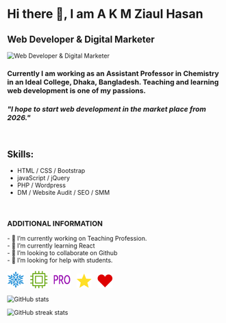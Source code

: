 # Hi there 👋, I am A K M Ziaul Hasan
## Web Developer & Digital Marketer
![Web Developer & Digital Marketer](https://z3online.com/wp-content/uploads/2024/04/banner.jpeg) <br>

<h3>Currently I am working as an Assistant Professor in Chemistry in an Ideal College, Dhaka, Bangladesh.
Teaching and learning web development is one of my passions.</h3>
<h3><i> "I hope to start web development in the market place from 2026."</i> </h3><br>

<h2>Skills: </h2>
<ul>
  <li>HTML / CSS / Bootstrap</li>
  <li>javaScript / jQuery</li>
  <li>PHP / Wordpress</li>
  <li>DM / Website Audit / SEO / SMM</li>
</ul> <br>
<h3> ADDITIONAL INFORMATION</h3>
- 🔭 I’m currently working on Teaching Profession. <br>
- 🌱 I’m currently learning React <br> 
- 👯 I’m looking to collaborate on Github <br>
- 🤔 I’m looking for help with students. <br>
 <br>
<a href='https://archiveprogram.github.com/'><img src='https://raw.githubusercontent.com/acervenky/animated-github-badges/master/assets/acbadge.gif' width='40' height='40'></a> <a href='https://docs.github.com/en/developers'><img src='https://raw.githubusercontent.com/acervenky/animated-github-badges/master/assets/devbadge.gif' width='40' height='40'></a> <a href='https://github.com/pricing'><img src='https://raw.githubusercontent.com/acervenky/animated-github-badges/master/assets/pro.gif' width='40' height='40'></a> <a href='https://stars.github.com/'><img src='https://raw.githubusercontent.com/acervenky/animated-github-badges/master/assets/starbadge.gif' width='35' height='35'></a> <a href='https://docs.github.com/en/github/supporting-the-open-source-community-with-github-sponsors'><img src='https://raw.githubusercontent.com/acervenky/animated-github-badges/master/assets/sponsorbadge.gif' width='35' height='35'></a> <br>

![GitHub stats](https://github-readme-stats.vercel.app/api?username=Ziaul6525&show_icons=true)  

![GitHub streak stats](https://streak-stats.demolab.com/?user=Ziaul6525)  

